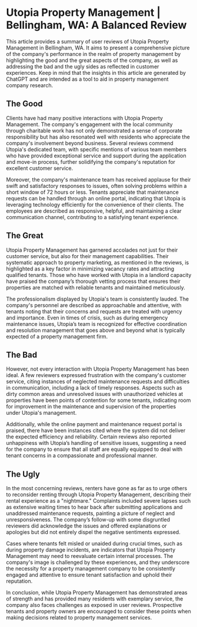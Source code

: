 # Utopia Property Management | Bellingham, WA: A Balanced Review

This article provides a summary of user reviews of Utopia Property Management in Bellingham, WA. It aims to present a comprehensive picture of the company's performance in the realm of property management by highlighting the good and the great aspects of the company, as well as addressing the bad and the ugly sides as reflected in customer experiences. Keep in mind that the insights in this article are generated by ChatGPT and are intended as a tool to aid in property management company research.

## The Good

Clients have had many positive interactions with Utopia Property Management. The company's engagement with the local community through charitable work has not only demonstrated a sense of corporate responsibility but has also resonated well with residents who appreciate the company's involvement beyond business. Several reviews commend Utopia's dedicated team, with specific mentions of various team members who have provided exceptional service and support during the application and move-in process, further solidifying the company's reputation for excellent customer service.

Moreover, the company's maintenance team has received applause for their swift and satisfactory responses to issues, often solving problems within a short window of 72 hours or less. Tenants appreciate that maintenance requests can be handled through an online portal, indicating that Utopia is leveraging technology efficiently for the convenience of their clients. The employees are described as responsive, helpful, and maintaining a clear communication channel, contributing to a satisfying tenant experience.

## The Great

Utopia Property Management has garnered accolades not just for their customer service, but also for their management capabilities. Their systematic approach to property marketing, as mentioned in the reviews, is highlighted as a key factor in minimizing vacancy rates and attracting qualified tenants. Those who have worked with Utopia in a landlord capacity have praised the company’s thorough vetting process that ensures their properties are matched with reliable tenants and maintained meticulously.

The professionalism displayed by Utopia's team is consistently lauded. The company's personnel are described as approachable and attentive, with tenants noting that their concerns and requests are treated with urgency and importance. Even in times of crisis, such as during emergency maintenance issues, Utopia’s team is recognized for effective coordination and resolution management that goes above and beyond what is typically expected of a property management firm.

## The Bad

However, not every interaction with Utopia Property Management has been ideal. A few reviewers expressed frustration with the company's customer service, citing instances of neglected maintenance requests and difficulties in communication, including a lack of timely responses. Aspects such as dirty common areas and unresolved issues with unauthorized vehicles at properties have been points of contention for some tenants, indicating room for improvement in the maintenance and supervision of the properties under Utopia's management.

Additionally, while the online payment and maintenance request portal is praised, there have been instances cited where the system did not deliver the expected efficiency and reliability. Certain reviews also reported unhappiness with Utopia’s handling of sensitive issues, suggesting a need for the company to ensure that all staff are equally equipped to deal with tenant concerns in a compassionate and professional manner.

## The Ugly

In the most concerning reviews, renters have gone as far as to urge others to reconsider renting through Utopia Property Management, describing their rental experience as a "nightmare." Complaints included severe lapses such as extensive waiting times to hear back after submitting applications and unaddressed maintenance requests, painting a picture of neglect and unresponsiveness. The company’s follow-up with some disgruntled reviewers did acknowledge the issues and offered explanations or apologies but did not entirely dispel the negative sentiments expressed.

Cases where tenants felt misled or unaided during crucial times, such as during property damage incidents, are indicators that Utopia Property Management may need to reevaluate certain internal processes. The company's image is challenged by these experiences, and they underscore the necessity for a property management company to be consistently engaged and attentive to ensure tenant satisfaction and uphold their reputation.

In conclusion, while Utopia Property Management has demonstrated areas of strength and has provided many residents with exemplary service, the company also faces challenges as exposed in user reviews. Prospective tenants and property owners are encouraged to consider these points when making decisions related to property management services.